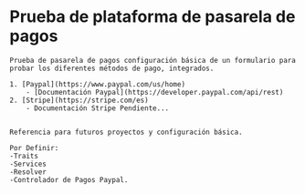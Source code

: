 # Prueba de plataforma de pasarela de pagos
    Prueba de pasarela de pagos configuración básica de un formulario para probar los diferentes métodos de pago, integrados.
    
    1. [Paypal](https://www.paypal.com/us/home)
        - [Documentación Paypal](https://developer.paypal.com/api/rest)
    2. [Stripe](https://stripe.com/es)
        - Documentación Stripe Pendiente...


    Referencia para futuros proyectos y configuración básica.

    Por Definir:
    -Traits
    -Services
    -Resolver
    -Controlador de Pagos Paypal.


